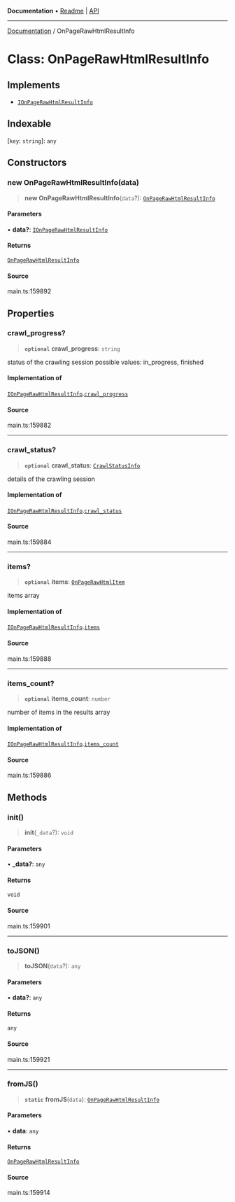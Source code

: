 **Documentation** • [Readme](../README.md) \| [API](../globals.md)

***

[Documentation](../README.md) / OnPageRawHtmlResultInfo

# Class: OnPageRawHtmlResultInfo

## Implements

- [`IOnPageRawHtmlResultInfo`](../interfaces/IOnPageRawHtmlResultInfo.md)

## Indexable

 \[`key`: `string`\]: `any`

## Constructors

### new OnPageRawHtmlResultInfo(data)

> **new OnPageRawHtmlResultInfo**(`data`?): [`OnPageRawHtmlResultInfo`](OnPageRawHtmlResultInfo.md)

#### Parameters

• **data?**: [`IOnPageRawHtmlResultInfo`](../interfaces/IOnPageRawHtmlResultInfo.md)

#### Returns

[`OnPageRawHtmlResultInfo`](OnPageRawHtmlResultInfo.md)

#### Source

main.ts:159892

## Properties

### crawl\_progress?

> **`optional`** **crawl\_progress**: `string`

status of the crawling session
possible values: in_progress, finished

#### Implementation of

[`IOnPageRawHtmlResultInfo`](../interfaces/IOnPageRawHtmlResultInfo.md).[`crawl_progress`](../interfaces/IOnPageRawHtmlResultInfo.md#crawl_progress)

#### Source

main.ts:159882

***

### crawl\_status?

> **`optional`** **crawl\_status**: [`CrawlStatusInfo`](CrawlStatusInfo.md)

details of the crawling session

#### Implementation of

[`IOnPageRawHtmlResultInfo`](../interfaces/IOnPageRawHtmlResultInfo.md).[`crawl_status`](../interfaces/IOnPageRawHtmlResultInfo.md#crawl_status)

#### Source

main.ts:159884

***

### items?

> **`optional`** **items**: [`OnPageRawHtmlItem`](OnPageRawHtmlItem.md)

items array

#### Implementation of

[`IOnPageRawHtmlResultInfo`](../interfaces/IOnPageRawHtmlResultInfo.md).[`items`](../interfaces/IOnPageRawHtmlResultInfo.md#items)

#### Source

main.ts:159888

***

### items\_count?

> **`optional`** **items\_count**: `number`

number of items in the results array

#### Implementation of

[`IOnPageRawHtmlResultInfo`](../interfaces/IOnPageRawHtmlResultInfo.md).[`items_count`](../interfaces/IOnPageRawHtmlResultInfo.md#items_count)

#### Source

main.ts:159886

## Methods

### init()

> **init**(`_data`?): `void`

#### Parameters

• **\_data?**: `any`

#### Returns

`void`

#### Source

main.ts:159901

***

### toJSON()

> **toJSON**(`data`?): `any`

#### Parameters

• **data?**: `any`

#### Returns

`any`

#### Source

main.ts:159921

***

### fromJS()

> **`static`** **fromJS**(`data`): [`OnPageRawHtmlResultInfo`](OnPageRawHtmlResultInfo.md)

#### Parameters

• **data**: `any`

#### Returns

[`OnPageRawHtmlResultInfo`](OnPageRawHtmlResultInfo.md)

#### Source

main.ts:159914
